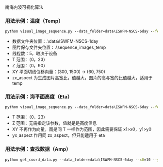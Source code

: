南海内波可视化算法

### 用法示例：温度（Temp）

```cmd
python visual_image_sequence.py --data_folder=data\ISWFM-NSCS-6day --fea_name=temp --nop=5 --image_folder=.\output\image_sequence_temp --t0=0 --t1=23 --x0=300 --y0=60 --x1=1500 --y1=750 --zx_aspect=20
```

- 数据文件夹位置：.\data\ISWFM-NSCS-1day
- 图片保存文件夹位置：.\sequence_images_temp
- 线程数：5，取决于设备
- T 范围：（0，23）
- Z 范围：（0，90）
- XY 平面切线位移向量：(300, 1500) -> (60, 750)
- zx_aspect 为生成图片高宽比，值越大，图片的高与宽的比值越大，适用于 temp

### 用法示例：海平面高度（Eta）

```cmd
python visual_image_sequence.py --data_folder=data\ISWFM-NSCS-6day --fea_name=eta --nop=5 --image_folder=output\image_sequence_eta --t0=0 --t1=23 --x0=300 --y0=60 --x1=1500 --y1=750 --yx_aspect=1.76
```

- T 范围：（0，23）
- Z 范围：无需指定该参数，值就是是高度信息
- XY 不再作为向量，而是同 T 一样作为范围，因此需要保证 x1>x0，y1>y0
- yx_aspect 作用同 zx_aspect，但只能适用于 eta

### 用法示例：查找数据（Amp）

```cmd
python get_coord_data.py --data_folder=data\ISWFM-NSCS-6day --x0=10 --y0=10 --x1=1000 --y1=800 --output_folder=output
```
